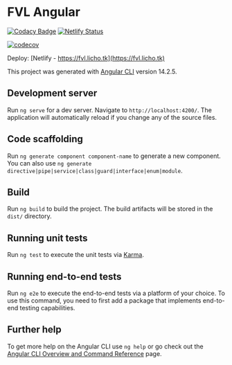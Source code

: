 # FVL Angular

[![Codacy Badge](https://api.codacy.com/project/badge/Grade/a53dad73941440d1872964b9b2003dbe)](https://app.codacy.com/gh/lichodev/fvl-angular?utm_source=github.com&utm_medium=referral&utm_content=lichodev/fvl-angular&utm_campaign=Badge_Grade)
[![Netlify Status](https://api.netlify.com/api/v1/badges/26091661-1508-4eb4-8063-b57e40b7f2ed/deploy-status)](https://app.netlify.com/sites/fvl-angular/deploys)

[![codecov](https://codecov.io/gh/lichodev/fvl-angular/graph/badge.svg?token=CTG67OCIMA)](https://codecov.io/gh/lichodev/fvl-angular)

Deploy: [Netlify - https://fvl.licho.tk](https://fvl.licho.tk)

This project was generated with [Angular CLI](https://github.com/angular/angular-cli) version 14.2.5.

## Development server

Run `ng serve` for a dev server. Navigate to `http://localhost:4200/`. The application will automatically reload if you change any of the source files.

## Code scaffolding

Run `ng generate component component-name` to generate a new component. You can also use `ng generate directive|pipe|service|class|guard|interface|enum|module`.

## Build

Run `ng build` to build the project. The build artifacts will be stored in the `dist/` directory.

## Running unit tests

Run `ng test` to execute the unit tests via [Karma](https://karma-runner.github.io).

## Running end-to-end tests

Run `ng e2e` to execute the end-to-end tests via a platform of your choice. To use this command, you need to first add a package that implements end-to-end testing capabilities.

## Further help

To get more help on the Angular CLI use `ng help` or go check out the [Angular CLI Overview and Command Reference](https://angular.io/cli) page.
